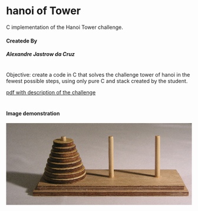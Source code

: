 # hanoi of Tower
C implementation of the Hanoi Tower challenge.

#### Createde By

##### Alexandre Jastrow da Cruz
#

Objective: create a code in C that solves the challenge tower of hanoi in the fewest possible steps, using only pure C and stack created by the student.

[pdf with description of the challenge](https://github.com/alexandrejastrow/hanoiTower/blob/master/ED_Trab2.pdf)
#
#### Image demonstration
![image demonstration](https://github.com/alexandrejastrow/hanoiTower/blob/master/img/Tower_of_Hanoi.jpeg)


